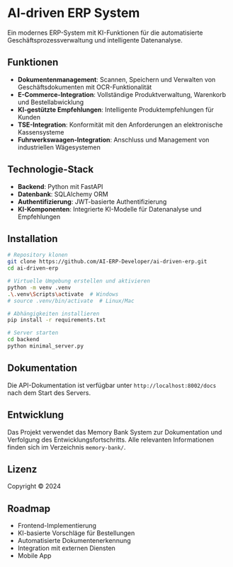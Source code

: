 # AI-driven ERP System

Ein modernes ERP-System mit KI-Funktionen für die automatisierte Geschäftsprozessverwaltung und intelligente Datenanalyse.

## Funktionen

- **Dokumentenmanagement**: Scannen, Speichern und Verwalten von Geschäftsdokumenten mit OCR-Funktionalität
- **E-Commerce-Integration**: Vollständige Produktverwaltung, Warenkorb und Bestellabwicklung
- **KI-gestützte Empfehlungen**: Intelligente Produktempfehlungen für Kunden
- **TSE-Integration**: Konformität mit den Anforderungen an elektronische Kassensysteme
- **Fuhrwerkswaagen-Integration**: Anschluss und Management von industriellen Wägesystemen

## Technologie-Stack

- **Backend**: Python mit FastAPI
- **Datenbank**: SQLAlchemy ORM
- **Authentifizierung**: JWT-basierte Authentifizierung
- **KI-Komponenten**: Integrierte KI-Modelle für Datenanalyse und Empfehlungen

## Installation

```bash
# Repository klonen
git clone https://github.com/AI-ERP-Developer/ai-driven-erp.git
cd ai-driven-erp

# Virtuelle Umgebung erstellen und aktivieren
python -m venv .venv
.\.venv\Scripts\activate  # Windows
# source .venv/bin/activate  # Linux/Mac

# Abhängigkeiten installieren
pip install -r requirements.txt

# Server starten
cd backend
python minimal_server.py
```

## Dokumentation

Die API-Dokumentation ist verfügbar unter `http://localhost:8002/docs` nach dem Start des Servers.

## Entwicklung

Das Projekt verwendet das Memory Bank System zur Dokumentation und Verfolgung des Entwicklungsfortschritts. Alle relevanten Informationen finden sich im Verzeichnis `memory-bank/`.

## Lizenz

Copyright © 2024

## Roadmap

- Frontend-Implementierung
- KI-basierte Vorschläge für Bestellungen
- Automatisierte Dokumentenerkennung
- Integration mit externen Diensten
- Mobile App
